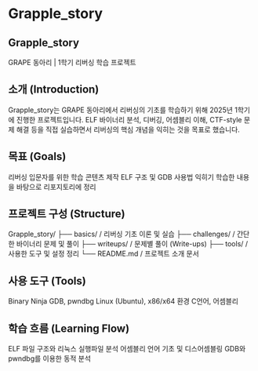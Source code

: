 # Grapple_story
## Grapple_story
GRAPE 동아리 | 1학기 리버싱 학습 프로젝트

## 소개 (Introduction)
Grapple_story는 GRAPE 동아리에서 리버싱의 기초를 학습하기 위해 2025년 1학기에 진행한 프로젝트입니다.
ELF 바이너리 분석, 디버깅, 어셈블리 이해, CTF-style 문제 해결 등을 직접 실습하면서 리버싱의 핵심 개념을 익히는 것을 목표로 했습니다.

## 목표 (Goals)
리버싱 입문자를 위한 학습 콘텐츠 제작
ELF 구조 및 GDB 사용법 익히기
학습한 내용을 바탕으로 리포지토리에 정리

## 프로젝트 구성 (Structure)
Grapple_story/
├── basics/         / 리버싱 기초 이론 및 실습
├── challenges/     / 간단한 바이너리 문제 및 풀이
├── writeups/       / 문제별 풀이 (Write-ups)
├── tools/          / 사용한 도구 및 설정 정리
└── README.md       / 프로젝트 소개 문서

## 사용 도구 (Tools)
Binary Ninja
GDB, pwndbg
Linux (Ubuntu), x86/x64 환경
C언어, 어셈블리

## 학습 흐름 (Learning Flow)
ELF 파일 구조와 리눅스 실행파일 분석
어셈블리 언어 기초 및 디스어셈블링
GDB와 pwndbg를 이용한 동적 분석

